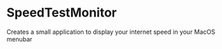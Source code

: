 # SpeedTestMonitor
Creates a small application to display your internet speed in your MacOS menubar
